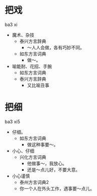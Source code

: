 # 把戏
ba3 xi
+ 魔术、杂技
  * 泰兴方言辞典
    - ～人人会做，各有巧妙不同。
  * 如东方言词典
    - 做～。
+ 喻能耐、花招、手腕
  * 如东方言词典
  * 泰兴方言辞典
    + 又比喻丑事

# 把细
ba3 xi5
+ 仔细。
  * 如东方言词典
    - 做这种事要～。
+ 小心、仔细
  * 兴化方言词典
    - 他做事～，我放心。
    - 还是～点儿好，不要大意。
+ 小心谨慎
  * 泰州方言词典2
  - 你一个人在外头工作，遇事要～点儿。
